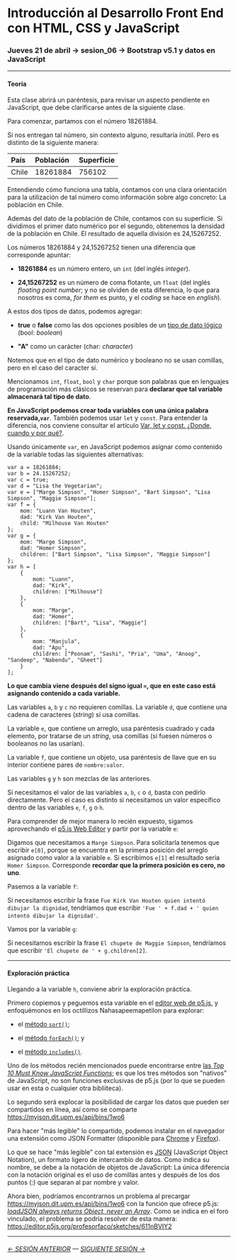 # Introducción al Desarrollo Front End con HTML, CSS y JavaScript

### Jueves 21 de abril → sesion_06 →  Bootstrap v5.1 y datos en JavaScript

- - - - - - - - 

#### Teoría

Esta clase abrirá un paréntesis, para revisar un aspecto pendiente en JavaScript, que debe clarificarse antes de la siguiente clase.

Para comenzar, partamos con el número 18261884. 

Si nos entregan tal número, sin contexto alguno, resultaría inútil. Pero es distinto de la siguiente manera: 

| País      |  Población       | Superficie     |
|:----------|:-----------------|:---------------|
| Chile     | 18261884         | 756102         |

Entendiendo cómo funciona una tabla, contamos con una clara orientación para la utilización de tal número como información sobre algo concreto: La población en Chile. 

Además del dato de la población de Chile, contamos con su superficie. Si dividimos el primer dato numérico por el segundo, obtenemos la densidad de la población en Chile. El resultado de aquella división es 24,15267252.

Los números 18261884 y 24,15267252 tienen una diferencia que corresponde apuntar:

- **18261884** es un número entero, un `int` (del inglés *integer*).

- **24,15267252** es un número de coma flotante, un `float` (del inglés *floating point number*; y no se olviden de esta diferencia, lo que para nosotros es coma, *for them* es punto, y el *coding* se hace en *english*).

A estos dos tipos de datos, podemos agregar: 

- **true** o **false** como las dos opciones posibles de un [tipo de dato lógico](https://es.wikipedia.org/wiki/Tipo_de_dato_l%C3%B3gico) (bool: *boolean*)

- **"A"** como un carácter (char: *character*)

Notemos que en el tipo de dato numérico y booleano no se usan comillas, pero en el caso del caracter sí. 

Mencionamos `int`, `float`, `bool` y `char` porque son palabras que en lenguajes de programación más clásicos se reservan para **declarar que tal variable almacenará tal tipo de dato**. 

**En JavaScript podemos crear toda variables con una única palabra reservada,`var`**. También podemos usar `let` y `const`. Para entender la diferencia, nos conviene consultar el artículo [Var, let y const. ¿Donde, cuando y por qué?](https://medium.com/@tatymolys/var-let-y-const-donde-cuando-y-por-qu%C3%A9-d4a0ee66883b).

Usando únicamente `var`, en JavaScript podemos asignar como contenido de la variable todas las siguientes alternativas:

```
var a = 18261884;
var b = 24.15267252;
var c = true;
var d = "Lisa the Vegetarian";
var e = ["Marge Simpson", "Homer Simpson", "Bart Simpson", "Lisa Simpson", "Maggie Simpson"];
var f = {
    mom: "Luann Van Houten",
    dad: "Kirk Van Houten",
    child: "Milhouse Van Houten"
};
var g = {
    mom: "Marge Simpson",
    dad: "Homer Simpson",
    children: ["Bart Simpson", "Lisa Simpson", "Maggie Simpson"]
};
var h = [
    {
        mom: "Luann",
        dad: "Kirk",
        children: ["Milhouse"]
    },
    {
        mom: "Marge",
        dad: "Homer",
        children: ["Bart", "Lisa", "Maggie"]
    },
    {
        mom: "Manjula",
        dad: "Apu",
        children: ["Poonam", "Sashi", "Pria", "Uma", "Anoop", "Sandeep", "Nabendu", "Gheet"]
    }
];

```

**Lo que cambia viene después del signo igual `=`, que en este caso está asignando contenido a cada variable.** 

Las variables `a`, `b` y `c` no requieren comillas. La variable `d`, que contiene una cadena de caracteres (*string*) sí usa comillas. 

La variable `e`, que contiene un arreglo, usa paréntesis cuadrado y cada elemento, por tratarse de un *string*, usa comillas (si fuesen números o booleanos no las usarían). 

La variable `f`, que contiene un objeto, usa paréntesis de llave que en su interior contiene pares de `nombre:valor`. 

Las variables `g` y `h` son mezclas de las anteriores.

Si necesitamos el valor de las variables `a`, `b`, `c` o `d`, basta con pedirlo directamente. Pero el caso es distinto si necesitamos un valor específico dentro de las variables  `e`, `f`, `g` o `h`.

Para comprender de mejor manera lo recién expuesto, sigamos aprovechando el [p5.js Web Editor](https://editor.p5js.org/profesorfaco/sketches/55-yg0wx0) y partir por la variable `e`: 

Digamos que necesitamos a `Marge Simpson`. Para solicitarla tenemos que escribir `e[0]`, porque se encuentra en la primera posición del arreglo asignado como valor a la variable `e`. Si escribimos `e[1]` el resultado sería `Homer Simpson`. Corresponde **recordar que la primera posición es cero, no uno**.

Pasemos a la variable `f`: 

Si necesitamos escribir la frase `Fue Kirk Van Houten quien intentó dibujar la dignidad`, tendríamos que escribir `'Fue ' + f.dad + ' quien intentó dibujar la dignidad'`.

Vamos por la variable `g`: 

Si necesitamos escribir la frase `El chupete de Maggie Simpson`, tendríamos que escribir `'El chupete de ' + g.children[2]`.

- - - - - - -

#### Exploración práctica

Llegando a la variable `h`, conviene abrir la exploración práctica. 

Primero copiemos y peguemos esta variable en el [editor web de p5.js](https://editor.p5js.org/), y enfoquémonos en los octillizos Nahasapeemapetilon para explorar:

- el [método `sort()`](https://developer.mozilla.org/es/docs/Web/JavaScript/Referencia/Objetos_globales/Array/sort);

- el [método `forEach()`](https://developer.mozilla.org/es/docs/Web/JavaScript/Referencia/Objetos_globales/Array/forEach); y

- el [método `includes()`](https://developer.mozilla.org/es/docs/Web/JavaScript/Reference/Global_Objects/String/includes).

Uno de los métodos recién mencionados puede encontrarse entre [las *Top 10 Must Know JavaScript Functions*](https://www.thedailytechtalk.com/top-10-must-know-javascript-functions/); es que los tres métodos son "nativos" de JavaScript, no son funciones exclusivas de p5.js (por lo que se pueden usar en esta o cualquier otra bibliiteca).

Lo segundo será explocar la posibilidad de cargar los datos que pueden ser compartidos en línea, así como se comparte https://myjson.dit.upm.es/api/bins/1wo6

Para hacer "más legible" lo compartido, podemos instalar en el navegador una extensión como JSON Formatter (disponible para [Chrome](https://chrome.google.com/webstore/detail/json-formatter/bcjindcccaagfpapjjmafapmmgkkhgoa?hl=es) y [Firefox](https://addons.mozilla.org/es/firefox/addon/json-formatter/)). 

Lo que se hace "más legible" con tal extensión es [JSON](https://www.json.org/json-es.html) (JavaScript Object Notation), un formato ligero de intercambio de datos. Como indica su nombre, se debe a la notación de objetos de JavaScript: La única diferencia con la notación original es el uso de comillas antes y después de los dos puntos (:) que separan al par nombre y valor.

Ahora bien, podríamos encontrarnos un problema al precargar https://myjson.dit.upm.es/api/bins/1wo6 con la función que ofrece p5.js: *[loadJSON always returns Object, never an Array](https://github.com/processing/p5.js/issues/2154)*. Como se indica en el foro vinculado, el problema se podría resolver de esta manera: https://editor.p5js.org/profesorfaco/sketches/611nBVIY2

- - - - - - - 

###### [← SESIÓN ANTERIOR](https://github.com/profesorfaco/front-end/tree/main/sesion_05) — [SIGUIENTE SESIÓN →](https://github.com/profesorfaco/front-end/tree/main/sesion_07)
